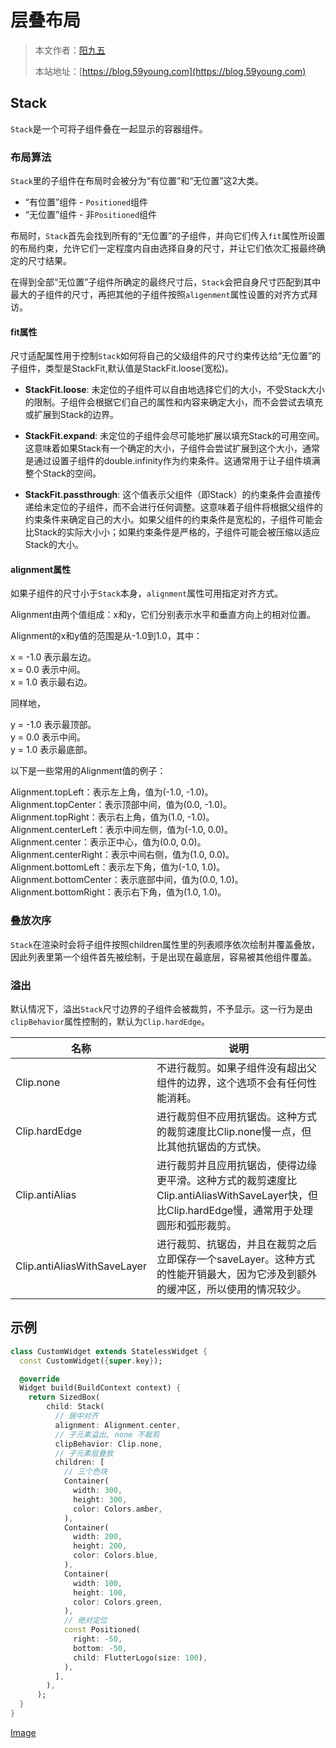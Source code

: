 # 层叠布局

> 本文作者：[阳九五](https://github.com/CN-YoungYang)
>
> 本站地址：[https://blog.59young.com](https://blog.59young.com)

## Stack
`Stack`是一个可将子组件叠在一起显示的容器组件。

### 布局算法
`Stack`里的子组件在布局时会被分为“有位置”和“无位置”这2大类。
- “有位置”组件 - `Positioned`组件
- “无位置”组件 - 非`Positioned`组件

布局时，`Stack`首先会找到所有的“无位置”的子组件，并向它们传入`fit`属性所设置的布局约束，允许它们一定程度内自由选择自身的尺寸，并让它们依次汇报最终确定的尺寸结果。

在得到全部“无位置”子组件所确定的最终尺寸后，`Stack`会把自身尺寸匹配到其中最大的子组件的尺寸，再把其他的子组件按照`aligenment`属性设置的对齐方式拜访。

#### fit属性
尺寸适配属性用于控制`Stack`如何将自己的父级组件的尺寸约束传达给“无位置”的子组件，类型是StackFit,默认值是StackFit.loose(宽松)。
- **StackFit.loose**: 未定位的子组件可以自由地选择它们的大小，不受Stack大小的限制。子组件会根据它们自己的属性和内容来确定大小，而不会尝试去填充或扩展到Stack的边界。

- **StackFit.expand**: 未定位的子组件会尽可能地扩展以填充Stack的可用空间。这意味着如果Stack有一个确定的大小，子组件会尝试扩展到这个大小，通常是通过设置子组件的double.infinity作为约束条件。这通常用于让子组件填满整个Stack的空间。

- **StackFit.passthrough**: 这个值表示父组件（即Stack）的约束条件会直接传递给未定位的子组件，而不会进行任何调整。这意味着子组件将根据父组件的约束条件来确定自己的大小。如果父组件的约束条件是宽松的，子组件可能会比Stack的实际大小小；如果约束条件是严格的，子组件可能会被压缩以适应Stack的大小。

#### alignment属性
如果子组件的尺寸小于`Stack`本身，`alignment`属性可用指定对齐方式。

Alignment由两个值组成：x和y，它们分别表示水平和垂直方向上的相对位置。

Alignment的x和y值的范围是从-1.0到1.0，其中：  

x = -1.0 表示最左边。  
x = 0.0 表示中间。  
x = 1.0 表示最右边。  

同样地，

y = -1.0 表示最顶部。  
y = 0.0 表示中间。  
y = 1.0 表示最底部。  

以下是一些常用的Alignment值的例子：

Alignment.topLeft：表示左上角，值为(-1.0, -1.0)。  
Alignment.topCenter：表示顶部中间，值为(0.0, -1.0)。  
Alignment.topRight：表示右上角，值为(1.0, -1.0)。  
Alignment.centerLeft：表示中间左侧，值为(-1.0, 0.0)。  
Alignment.center：表示正中心，值为(0.0, 0.0)。  
Alignment.centerRight：表示中间右侧，值为(1.0, 0.0)。  
Alignment.bottomLeft：表示左下角，值为(-1.0, 1.0)。  
Alignment.bottomCenter：表示底部中间，值为(0.0, 1.0)。  
Alignment.bottomRight：表示右下角，值为(1.0, 1.0)。

### 叠放次序
`Stack`在渲染时会将子组件按照children属性里的列表顺序依次绘制并覆盖叠放，因此列表里第一个组件首先被绘制，于是出现在最底层，容易被其他组件覆盖。

### 溢出
默认情况下，溢出`Stack`尺寸边界的子组件会被裁剪，不予显示。这一行为是由`clipBehavior`属性控制的，默认为`Clip.hardEdge`。

| 名称 | 说明 |
| ---- | ---- |
| Clip.none | 不进行裁剪。如果子组件没有超出父组件的边界，这个选项不会有任何性能消耗。 |
| Clip.hardEdge | 进行裁剪但不应用抗锯齿。这种方式的裁剪速度比Clip.none慢一点，但比其他抗锯齿的方式快。 |
| Clip.antiAlias | 进行裁剪并且应用抗锯齿，使得边缘更平滑。这种方式的裁剪速度比Clip.antiAliasWithSaveLayer快，但比Clip.hardEdge慢，通常用于处理圆形和弧形裁剪。 |
| Clip.antiAliasWithSaveLayer | 进行裁剪、抗锯齿，并且在裁剪之后立即保存一个saveLayer。这种方式的性能开销最大，因为它涉及到额外的缓冲区，所以使用的情况较少。 |

## 示例
```dart
class CustomWidget extends StatelessWidget {
  const CustomWidget({super.key});

  @override
  Widget build(BuildContext context) {
    return SizedBox(
        child: Stack(
          // 居中对齐
          alignment: Alignment.center,
          // 子元素溢出, none 不裁剪
          clipBehavior: Clip.none,
          // 子元素层叠放
          children: [
            // 三个色块
            Container(
              width: 300,
              height: 300,
              color: Colors.amber,
            ),
            Container(
              width: 200,
              height: 200,
              color: Colors.blue,
            ),
            Container(
              width: 100,
              height: 100,
              color: Colors.green,
            ),
            // 绝对定位
            const Positioned(
              right: -50,
              bottom: -50,
              child: FlutterLogo(size: 100),
            ),
          ],
        ),
      );
  }
}
```
[Image](https://raw.githubusercontent.com/CN-YoungYang/BlogAssets/refs/heads/master/docs/flutter/布局容器/Flutter_层叠布局/微信截图_20241215215544.webp)